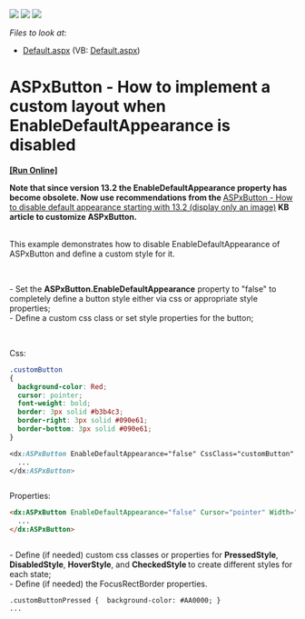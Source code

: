 <!-- default badges list -->
![](https://img.shields.io/endpoint?url=https://codecentral.devexpress.com/api/v1/VersionRange/128530516/11.2.11%2B)
[![](https://img.shields.io/badge/Open_in_DevExpress_Support_Center-FF7200?style=flat-square&logo=DevExpress&logoColor=white)](https://supportcenter.devexpress.com/ticket/details/E3953)
[![](https://img.shields.io/badge/📖_How_to_use_DevExpress_Examples-e9f6fc?style=flat-square)](https://docs.devexpress.com/GeneralInformation/403183)
<!-- default badges end -->
<!-- default file list -->
*Files to look at*:

* [Default.aspx](./CS/WebSite/Default.aspx) (VB: [Default.aspx](./VB/WebSite/Default.aspx))
<!-- default file list end -->
# ASPxButton - How to implement a custom layout when EnableDefaultAppearance is disabled
<!-- run online -->
**[[Run Online]](https://codecentral.devexpress.com/e3953)**
<!-- run online end -->


<p><strong>Not</strong><strong>e</strong><strong> t</strong><strong>h</strong><strong>at since version 13.2 the EnableDefaultAppearance property has become obsolete. Now use recommendations from the </strong><a href="https://www.devexpress.com/Support/Center/p/KA18872">ASPxButton - How to disable default appearance starting with 13.2 (display only an image)</a><strong> KB article to customize ASPxButton.</strong></p><p><br />
This example demonstrates how to disable EnableDefaultAppearance of ASPxButton and define a custom style for it.</p><br />
<p>- Set the <strong>ASPxButton.EnableDefaultAppearance</strong> property to "false" to completely define a button style either via css or appropriate style properties;<br />
- Define a custom css class or set style properties for the button;</p><br />
<p>Css:</p>

```css
.customButton
{
  background-color: Red;
  cursor: pointer;
  font-weight: bold;
  border: 3px solid #b3b4c3;
  border-right: 3px solid #090e61;
  border-bottom: 3px solid #090e61;
}

<dx:ASPxButton EnableDefaultAppearance="false" CssClass="customButton" ...>
  ...
</dx:ASPxButton>



```

<p>Properties: </p>

```aspx
<dx:ASPxButton EnableDefaultAppearance="false" Cursor="pointer" Width="160" Height="30"...>
  ...
</dx:ASPxButton>



```

<p>- Define (if needed) custom css classes or properties for <strong>PressedStyle</strong>,<strong> DisabledStyle</strong>, <strong>HoverStyle</strong>, and <strong>CheckedStyle </strong>to create different styles for each state;<br />
- Define (if needed) the FocusRectBorder properties.</p><para><code lang="css">.customButtonPressed {  background-color: #AA0000; } <dx:ASPxButton ...EnableDefaultAppearance="false" CssClass="customButton" ...>  <PressedStyle CssClass="customButtonPressed">  </PressedStyle>       <HoverStyle BackColor="#FF4040">  </HoverStyle>  ...       <FocusRectBorder BorderWidth="1" BorderStyle="Dotted" BorderColor="White" /> </dx:ASPxButton>

<br/>



